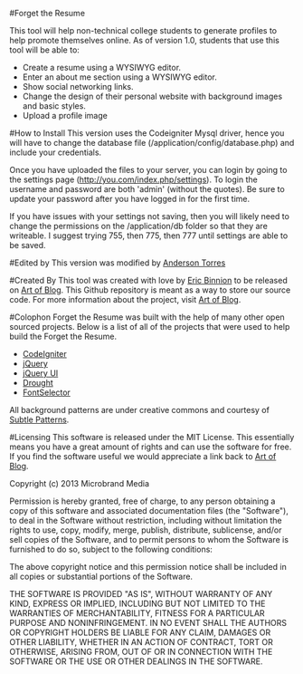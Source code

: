 #Forget the Resume

This tool will help non-technical college students to generate profiles to help promote themselves online. As of version 1.0, 
students that use this tool will be able to:

 - Create a resume using a WYSIWYG editor.
 - Enter an about me section using a WYSIWYG editor.
 - Show social networking links.
 - Change the design of their personal website with background images and basic styles.
 - Upload a profile image

#How to Install
This version uses the Codeigniter Mysql driver, hence you will have to change the database file (/application/config/database.php)  and include your credentials. 

Once you have uploaded the files to your server, you can login by going to the settings page (http://you.com/index.php/settings). To login the username and password are both 'admin' (without the quotes). Be sure to update your password after you have logged in for the first time.

If you have issues with your settings not saving, then you will likely need to change the permissions on the /application/db folder so that they are writeable. I suggest trying 755, then 775, then 777 until settings are able to be saved.

#Edited by
This version was modified by [Anderson Torres][11]


#Created By
This tool was created with love by [Eric Binnion][1] to be released on [Art of Blog][2]. This Github repository is meant as a way to store our source code. For more information about the project, visit [Art of Blog][2].


#Colophon
Forget the Resume was built with the help of many other open sourced projects. Below is a list of all of the projects that were used to help build the Forget the Resume.

 - [CodeIgniter][6]
 - [jQuery][5]
 - [jQuery UI][7]
 - [Drought][9]
 - [FontSelector](http://lindekleiv.bitbucket.org/fontselector/)

All background patterns are under creative commons and courtesy of [Subtle Patterns][3].

#Licensing
This software is released under the MIT License. This essentially means you have a great amount of rights and can use the software for free. If you find the software useful we would appreciate a link back to [Art of Blog][2].

Copyright (c) 2013 Microbrand Media

Permission is hereby granted, free of charge, to any person obtaining a copy of this software and associated documentation files (the "Software"), to deal in the Software without restriction, including without limitation the rights to use, copy, modify, merge, publish, distribute, sublicense, and/or sell copies of the Software, and to permit persons to whom the Software is furnished to do so, subject to the following conditions:

The above copyright notice and this permission notice shall be included in all copies or substantial portions of the Software.

THE SOFTWARE IS PROVIDED "AS IS", WITHOUT WARRANTY OF ANY KIND, EXPRESS OR IMPLIED, INCLUDING BUT NOT LIMITED TO THE WARRANTIES OF MERCHANTABILITY, FITNESS FOR A PARTICULAR PURPOSE AND NONINFRINGEMENT. IN NO EVENT SHALL THE AUTHORS OR COPYRIGHT HOLDERS BE LIABLE FOR ANY CLAIM, DAMAGES OR OTHER LIABILITY, WHETHER IN AN ACTION OF CONTRACT, TORT OR OTHERWISE, ARISING FROM, OUT OF OR IN CONNECTION WITH THE SOFTWARE OR THE USE OR OTHER DEALINGS IN THE SOFTWARE.

  [1]: http://ericbinnion.com
  [2]:http://artofblog.com
  [3]:http://subtlepatterns.com
  [4]:http://jhtmlarea.codeplex.com/license
  [5]:https://github.com/jquery/jquery
  [6]:http://ellislab.com/codeigniter/user-guide/license.html
  [7]:https://github.com/jquery/jquery-ui/blob/master/MIT-LICENSE.txt
  [8]:http://codecanyon.net/item/jquery-image-select/3946862
  [9]:https://github.com/jamesfleeting/Drought
  [11]:http://andersontorres.com.br
